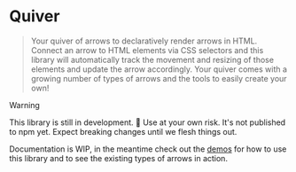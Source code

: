 # Quiver

> Your quiver of arrows to declaratively render arrows in HTML. Connect an arrow to HTML elements via CSS selectors and this library will automatically track the movement and resizing of those elements and update the arrow accordingly. Your quiver comes with a growing number of types of arrows and the tools to easily create your own!

> [!WARNING]  
> This library is still in development. 🚧 Use at your own risk. It's not published to npm yet. Expect breaking changes until we flesh things out.

Documentation is WIP, in the meantime check out the [demos](https://github.com/Little-Languages/quiver/tree/main/demo) for how to use this library and to see the existing types of arrows in action.
